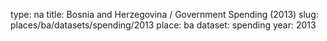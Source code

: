 type: na
title: Bosnia and Herzegovina / Government Spending (2013)
slug: places/ba/datasets/spending/2013
place: ba
dataset: spending
year: 2013
